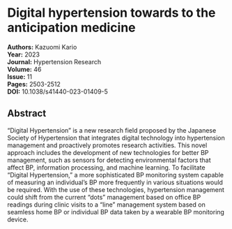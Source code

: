 # Digital hypertension towards to the anticipation medicine

**Authors:** Kazuomi Kario  
**Year:** 2023  
**Journal:** Hypertension Research  
**Volume:** 46  
**Issue:** 11  
**Pages:** 2503-2512  
**DOI:** 10.1038/s41440-023-01409-5  

## Abstract
“Digital Hypertension” is a new research field proposed by the Japanese Society of Hypertension that integrates digital technology into hypertension management and proactively promotes research activities. This novel approach includes the development of new technologies for better BP management, such as sensors for detecting environmental factors that affect BP, information processing, and machine learning. To facilitate “Digital Hypertension,” a more sophisticated BP monitoring system capable of measuring an individual’s BP more frequently in various situations would be required. With the use of these technologies, hypertension management could shift from the current “dots” management based on office BP readings during clinic visits to a “line” management system based on seamless home BP or individual BP data taken by a wearable BP monitoring device.

